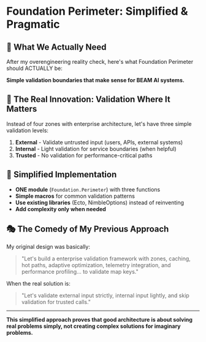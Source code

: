 # Foundation Perimeter: Simplified & Pragmatic

## 🎯 **What We Actually Need**

After my overengineering reality check, here's what Foundation Perimeter should ACTUALLY be:

**Simple validation boundaries that make sense for BEAM AI systems.**

## 🚀 **The Real Innovation: Validation Where It Matters**

Instead of four zones with enterprise architecture, let's have three simple validation levels:

1. **External** - Validate untrusted input (users, APIs, external systems)
2. **Internal** - Light validation for service boundaries (when helpful)
3. **Trusted** - No validation for performance-critical paths

## 📁 **Simplified Implementation**

- **ONE module** (`Foundation.Perimeter`) with three functions
- **Simple macros** for common validation patterns
- **Use existing libraries** (Ecto, NimbleOptions) instead of reinventing
- **Add complexity only when needed**

## 🎭 **The Comedy of My Previous Approach**

My original design was basically:

> "Let's build a enterprise validation framework with zones, caching, hot paths, adaptive optimization, telemetry integration, and performance profiling... to validate map keys."

When the real solution is:

> "Let's validate external input strictly, internal input lightly, and skip validation for trusted calls."

---

**This simplified approach proves that good architecture is about solving real problems simply, not creating complex solutions for imaginary problems.**
